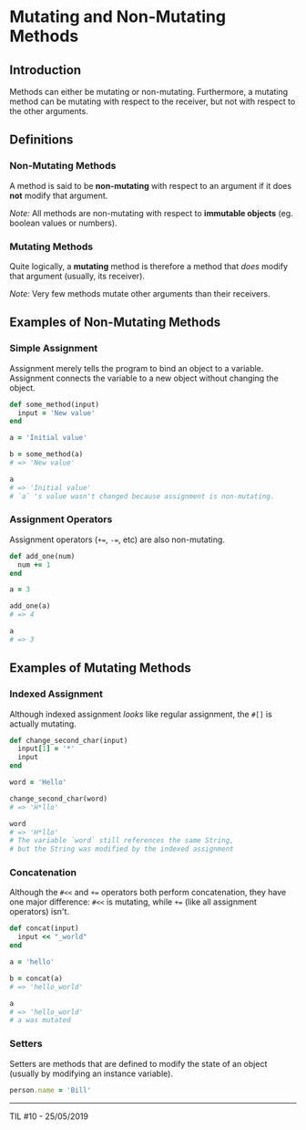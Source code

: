 # Mutating and Non-Mutating Methods

## Introduction

Methods can either be mutating or non-mutating.
Furthermore, a mutating method can be mutating with respect to the receiver, but not with respect to the other arguments.

## Definitions

### Non-Mutating Methods

A method is said to be **non-mutating** with respect to an argument if it does **not** modify that argument.

*Note:* All methods are non-mutating with respect to **immutable objects** (eg. boolean values or numbers).

### Mutating Methods

Quite logically, a **mutating** method is therefore a method that *does* modify that argument (usually, its receiver).

*Note:* Very few methods mutate other arguments than their receivers. 

## Examples of Non-Mutating Methods

### Simple Assignment

Assignment merely tells the program to bind an object to a variable.
Assignment connects the variable to a new object without changing the object.

```ruby
def some_method(input)
  input = 'New value'
end

a = 'Initial value'

b = some_method(a)
# => 'New value'

a
# => 'Initial value'
# `a` 's value wasn't changed because assignment is non-mutating.
```

### Assignment Operators

Assignment operators (`+=`, `-=`, etc) are also non-mutating.

```ruby
def add_one(num)
  num += 1
end

a = 3

add_one(a)
# => 4

a
# => 3
```

## Examples of Mutating Methods

### Indexed Assignment

Although indexed assignment *looks* like regular assignment, the `#[]` is actually mutating. 

```ruby
def change_second_char(input)
  input[1] = '*'
  input
end

word = 'Hello'

change_second_char(word)
# => 'H*llo'

word
# => 'H*llo'
# The variable `word` still references the same String,
# but the String was modified by the indexed assignment
```

### Concatenation

Although the `#<<` and `+=` operators both perform concatenation,
they have one major difference: `#<<` is mutating, while `+=` (like all assignment operators) isn't.

```ruby
def concat(input)
  input << "_world"
end

a = 'hello'

b = concat(a)
# => 'hello_world'

a
# => 'hello_world'
# a was mutated
```

### Setters

Setters are methods that are defined to modify the state of an object (usually by modifying an instance variable).

```ruby
person.name = 'Bill'
```

----
TIL #10 - 25/05/2019
